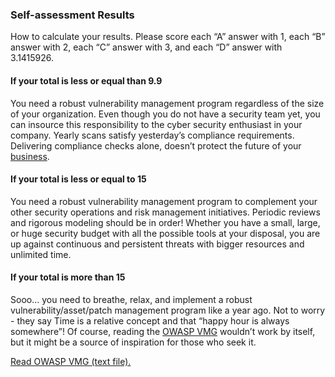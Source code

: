### Self-assessment Results

How to calculate your results. Please score each “A” answer with 1, each “B” answer with 2, each “C” answer with 3, and each “D” answer with 3.1415926. 


#### If your total is less or equal than 9.9

You need a robust vulnerability management program regardless of the size of your organization. Even though you do not have a security team yet, you can insource this responsibility to the cyber security enthusiast in your company. Yearly scans satisfy yesterday’s compliance requirements. Delivering compliance checks alone, doesn’t protect the future of your [business](https://privacyrights.org/data-breaches). 

#### If your total is less or equal to 15

You need a robust vulnerability management program to complement your other security operations and risk management initiatives. Periodic reviews and rigorous modeling should be in order! Whether you have a small, large, or huge security budget with all the possible tools at your disposal, you are up against continuous and persistent threats with bigger resources and unlimited time.

#### If your total is more than 15

Sooo… you need to breathe, relax, and implement a robust vulnerability/asset/patch management program like a year ago. Not to worry - they say Time is a relative concept and that “happy hour is always somewhere”! Of course, reading the [OWASP VMG](OWASP-Vuln-Mgm-Guide-Jul23-2020.pdf) wouldn’t work by itself, but it might be a source of inspiration for those who seek it.

[Read OWASP VMG (text file).](OWASP-Vuln-Mgm-Guide-Jul23-2020.pdf)
